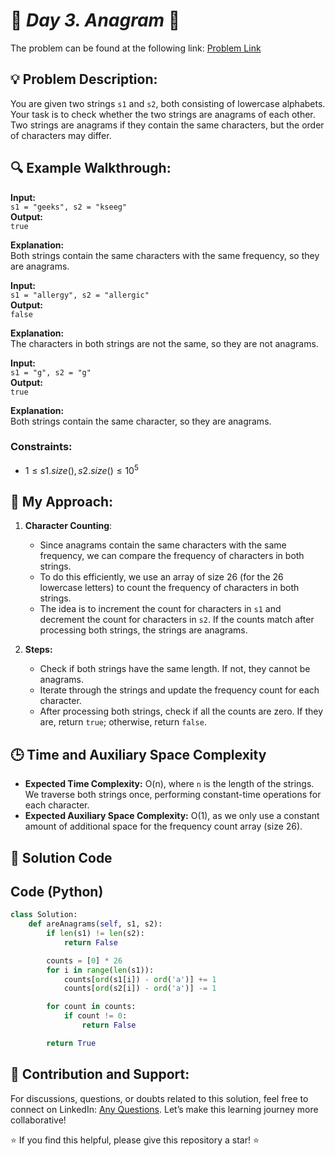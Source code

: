 
# 🚀 _Day 3. Anagram_ 🧠

The problem can be found at the following link: [Problem Link](https://www.geeksforgeeks.org/batch/gfg-160-problems/track/string-gfg-160/problem/anagram-1587115620)

## 💡 **Problem Description:**

You are given two strings `s1` and `s2`, both consisting of lowercase alphabets. Your task is to check whether the two strings are anagrams of each other. Two strings are anagrams if they contain the same characters, but the order of characters may differ.

## 🔍 **Example Walkthrough:**

**Input:**  
`s1 = "geeks", s2 = "kseeg"`  
**Output:**  
`true`

**Explanation:**  
Both strings contain the same characters with the same frequency, so they are anagrams.

**Input:**  
`s1 = "allergy", s2 = "allergic"`  
**Output:**  
`false`

**Explanation:**  
The characters in both strings are not the same, so they are not anagrams.

**Input:**  
`s1 = "g", s2 = "g"`  
**Output:**  
`true`

**Explanation:**  
Both strings contain the same character, so they are anagrams.

### Constraints:

- $`1 ≤ s1.size(), s2.size() ≤ 10^5`$

## 🎯 **My Approach:**

1. **Character Counting**:

   - Since anagrams contain the same characters with the same frequency, we can compare the frequency of characters in both strings.
   - To do this efficiently, we use an array of size 26 (for the 26 lowercase letters) to count the frequency of characters in both strings.
   - The idea is to increment the count for characters in `s1` and decrement the count for characters in `s2`. If the counts match after processing both strings, the strings are anagrams.

2. **Steps:**
   - Check if both strings have the same length. If not, they cannot be anagrams.
   - Iterate through the strings and update the frequency count for each character.
   - After processing both strings, check if all the counts are zero. If they are, return `true`; otherwise, return `false`.

## 🕒 **Time and Auxiliary Space Complexity**

- **Expected Time Complexity:** O(n), where `n` is the length of the strings. We traverse both strings once, performing constant-time operations for each character.
- **Expected Auxiliary Space Complexity:** O(1), as we only use a constant amount of additional space for the frequency count array (size 26).

## 📝 **Solution Code**


## Code (Python)

```python
class Solution:
    def areAnagrams(self, s1, s2):
        if len(s1) != len(s2):
            return False

        counts = [0] * 26
        for i in range(len(s1)):
            counts[ord(s1[i]) - ord('a')] += 1
            counts[ord(s2[i]) - ord('a')] -= 1

        for count in counts:
            if count != 0:
                return False

        return True
```

## 🎯 **Contribution and Support:**

For discussions, questions, or doubts related to this solution, feel free to connect on LinkedIn: [Any Questions](https://www.linkedin.com/in/abhay-valand-4aa92723a/). Let’s make this learning journey more collaborative!

⭐ If you find this helpful, please give this repository a star! ⭐


